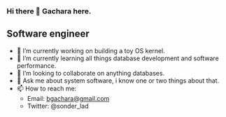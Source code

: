 ### Hi there 👋 Gachara here.

## Software engineer


- 🔭 I’m currently working on building a toy OS kernel.
- 🌱 I’m currently learning all things database development and software performance.
- 👯 I’m looking to collaborate on anything databases.
- 💬 Ask me about system software, i know one or two things about that.
- 📫 How to reach me:
  - Email: bgachara@gmail.com
  - Twitter: @sonder_lad


